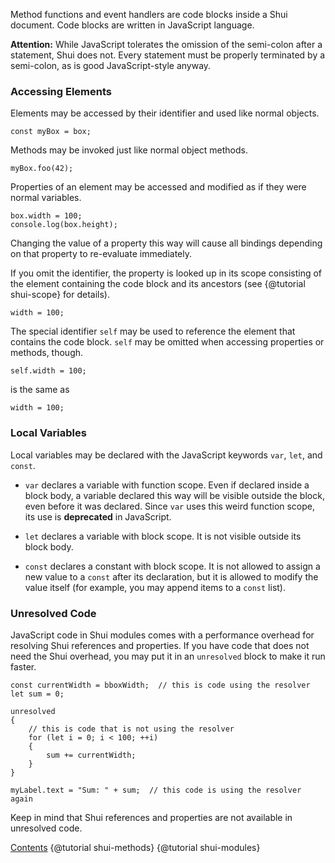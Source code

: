Method functions and event handlers are code blocks inside a Shui document. Code
blocks are written in JavaScript language.

**Attention:** While JavaScript tolerates the omission of the semi-colon after a statement, Shui does not. Every statement
must be properly terminated by a semi-colon, as is good
JavaScript-style anyway.

### Accessing Elements

Elements may be accessed by their identifier and used like normal objects.

```
const myBox = box;
```

Methods may be invoked just like normal object methods.

```
myBox.foo(42);
```

Properties of an element may be accessed and modified as if they were normal variables.

```
box.width = 100;
console.log(box.height);
```

Changing the value of a property this way will cause all bindings depending on that
property to re-evaluate immediately.

If you omit the identifier, the property is looked up in its scope consisting of the
element containing the code block and its ancestors (see {@tutorial shui-scope} for details).

```
width = 100;
```

The special identifier `self` may be used to reference the element that contains the
code block. `self` may be omitted when accessing properties or methods, though.

```
self.width = 100;
```
is the same as
```
width = 100;
```

### Local Variables

Local variables may be declared with the JavaScript keywords `var`, `let`, and `const`.

 * `var` declares a variable with function scope. Even if declared inside a block body,
   a variable declared this way will be visible outside the block, even before it was
   declared. Since `var` uses this weird function scope, its use is **deprecated** in JavaScript.

 * `let` declares a variable with block scope. It is not visible outside its block body.

 * `const` declares a constant with block scope. It is not allowed to assign a new value
   to a `const` after its declaration, but it is allowed to modify the value itself
   (for example, you may append items to a `const` list).

### Unresolved Code

JavaScript code in Shui modules comes with a performance overhead for resolving
Shui references and properties. If you have code that does not need the
Shui overhead, you may put it in an `unresolved` block to make it run faster.

```
const currentWidth = bboxWidth;  // this is code using the resolver
let sum = 0;

unresolved
{
    // this is code that is not using the resolver
    for (let i = 0; i < 100; ++i)
    {
        sum += currentWidth;
    }
}

myLabel.text = "Sum: " + sum;  // this code is using the resolver again
```

Keep in mind that Shui references and properties are not available in
unresolved code.

<div class="navstrip"><span class="go-home"><a href="index.html">Contents</a></span><span class="go-previous">
{@tutorial shui-methods}
</span><span class="go-next">
{@tutorial shui-modules}
</span></div>

